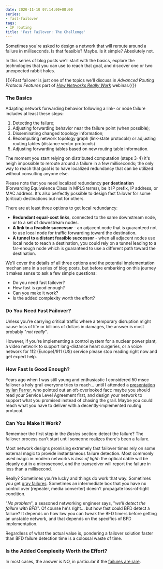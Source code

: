 ```yaml
---
date: 2020-11-10 07:14:00+00:00
series:
- fast-failover
tags:
- IP routing
title: 'Fast Failover: The Challenge'
---
```

Sometimes you're asked to design a network that will reroute around a failure in milliseconds. Is that feasible? Maybe. Is it simple? Absolutely not. 

In this series of blog posts we'll start with the basics, explore the technologies that you can use to reach that goal, and discover one or two unexpected rabbit holes.

{{<note info>}}Fast failover is just one of the topics we'll discuss in *Advanced Routing Protocol Features* part of *[How Networks Really Work](https://www.ipspace.net/How_Networks_Really_Work)* webinar.{{</note>}}
<!--more-->
### The Basics

Adapting network forwarding behavior following a link- or node failure includes at least these steps:

1. Detecting the failure;
2. Adjusting forwarding behavior near the failure point (when possible);
3. Disseminating changed topology information;
4. Recomputing network topology graph (link-state protocols) or adjusting routing tables (distance vector protocols)
5. Adjusting forwarding tables based on new routing table information.

The moment you start relying on distributed computation (steps 3-4) it's neigh impossible to reroute around a failure in a few milliseconds; the only way to reach that goal is to have localized redundancy that can be utilized without consulting anyone else.

Please note that you need localized redundancy **per destination** (Forwarding Equivalence Class in MPLS terms), be it IP prefix, IP address, or MAC address. It's also perfectly possible to design fast failover for some (critical) destinations but not for others.

There are at least three options to get local redundancy:

* **Redundant equal-cost links**, connected to the same downstream node, or to a set of downstream nodes.
* **A link to a feasible successor** - an adjacent node that is guaranteed not to use local node for traffic forwarding toward the destination.
* **A tunnel to a distant feasible successor** - when all adjacent nodes use local node to reach a destination, you could rely on a tunnel leading to a far-enough node which is guaranteed to use a different path toward the destination.

We'll cover the details of all three options and the potential implementation mechanisms in a series of blog posts, but before embarking on this journey it makes sense to ask a few simple questions:

* Do you need fast failover?
* How fast is good enough?
* Can you make it work?
* Is the added complexity worth the effort?

### Do You Need Fast Failover?

Unless you're carrying critical traffic where a temporary disruption might cause loss of life or billions of dollars in damages, the answer is most probably "*not really*". 

However, if you're implementing a control system for a nuclear power plant, a video network to support long-distance heart surgeries, or a voice network for 112 (Europe)/911 (US) service please stop reading right now and get expert help.

### How Fast Is Good Enough?

Years ago when I was still young and enthusiastic I considered 50 msec failover a holy grail everyone tries to reach... until I attended a [presentation by Ian Farrer](https://blog.ipspace.net/2013/11/deutsche-telekom-terastream-designed.html), who pointed out an oft-overlooked fact: maybe you should read your Service Level Agreement first, and design your network to support what you promised instead of chasing the grail. Maybe you could reach what you have to deliver with a  decently-implemented routing protocol.

### Can You Make It Work?

Remember the first step in the _Basics_ section: detect the failure? The failover process can't start until someone realizes there's been a failure.

Most network designs promising extremely fast failover times rely on some external magic to provide instantaneous failure detection. Most commonly used magic in modern networks is _loss of light_: the optical cable will be cleanly cut in a microsecond, and the transceiver will report the failure in less than a millisecond.

Really? Sometimes you're lucky and things do work that way. Sometimes you get [gray failures](https://blog.ipspace.net/2017/10/to-bfd-or-not-to-bfd.html). Sometimes an intermediate box that you have no control over (repeater, media converter) doesn't propagate loss-of-light condition.

"_No problem_", a seasoned networking engineer says, "_we'll detect the failure with BFD_". Of course he's right... but how fast could BFD detect a failure? It depends on how low you can tweak the BFD timers before getting an unstable network, and that depends on the specifics of BFD implementation. 

Regardless of what the actual value is, pondering a failover solution faster than BFD failure detection time is a colossal waste of time.

### Is the Added Complexity Worth the Effort?

In most cases, the answer is NO, in particular if the [failures are rare](https://blog.ipspace.net/2019/06/know-thy-environment-before-redesigning.html).